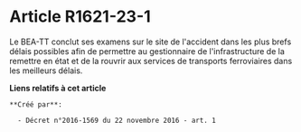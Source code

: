 # Article R1621-23-1

Le  BEA-TT conclut ses examens sur le site de l'accident dans les plus  brefs délais possibles afin de permettre au
gestionnaire de  l'infrastructure de la remettre en état et de la rouvrir aux services de  transports ferroviaires dans les
meilleurs délais.

**Liens relatifs à cet article**

	**Créé par**:

	  - Décret n°2016-1569 du 22 novembre 2016 - art. 1
